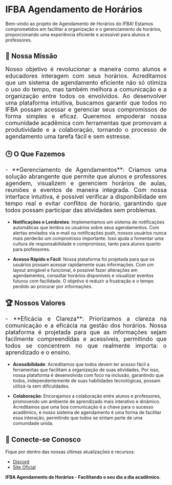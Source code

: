 # IFBA Agendamento de Horários

Bem-vindo ao projeto de Agendamento de Horários do IFBA! Estamos comprometidos em facilitar a organização e o gerenciamento de horários, proporcionando uma experiência eficiente e acessível para alunos e professores.

## 🌟 Nossa Missão  
<p style="font-size: 18px; text-align: justify;">  
Nosso objetivo é revolucionar a maneira como alunos e educadores interagem com seus horários. Acreditamos que um sistema de agendamento eficiente não só otimiza o uso do tempo, mas também melhora a comunicação e a organização entre todos os envolvidos. Ao desenvolver uma plataforma intuitiva, buscamos garantir que todos no IFBA possam acessar e gerenciar seus compromissos de forma simples e eficaz. Queremos empoderar nossa comunidade acadêmica com ferramentas que promovam a produtividade e a colaboração, tornando o processo de agendamento uma tarefa fácil e sem estresse.
</p>

## 🕒 O Que Fazemos  
<p style='font-size: 18px; text-align: justify;'>
- **Gerenciamento de Agendamentos**: Criamos uma solução abrangente que permite que alunos e professores agendem, visualizem e gerenciem horários de aulas, reuniões e eventos de maneira integrada. Com nossa interface intuitiva, é possível verificar a disponibilidade em tempo real e evitar conflitos de horário, garantindo que todos possam participar das atividades sem problemas.

- **Notificações e Lembretes**: Implementamos um sistema de notificações automáticas que lembra os usuários sobre seus agendamentos. Com alertas enviados via e-mail ou notificações push, nossos usuários nunca mais perderão um compromisso importante. Isso ajuda a fomentar uma cultura de responsabilidade e compromisso, tanto para alunos quanto para professores.

- **Acesso Rápido e Fácil**: Nossa plataforma foi projetada para que os usuários possam acessar rapidamente suas informações. Com um layout amigável e funcional, é possível fazer alterações em agendamentos, consultar horários disponíveis e visualizar eventos futuros com facilidade. O objetivo é reduzir a frustração e o tempo perdido ao procurar por informações.
</p>

## 🏆 Nossos Valores  
<p style="font-size: 18px; text-align: justify;">  
- **Eficácia e Clareza**: Priorizamos a clareza na comunicação e a eficácia na gestão dos horários. Nossa plataforma é projetada para que as informações sejam facilmente compreendidas e acessíveis, permitindo que todos se concentrem no que realmente importa: o aprendizado e o ensino.

- **Acessibilidade**: Acreditamos que todos devem ter acesso fácil a ferramentas que facilitam a organização de suas atividades. Por isso, nossa plataforma é desenvolvida com foco na inclusão, garantindo que todos, independentemente de suas habilidades tecnológicas, possam utilizá-la sem dificuldades.

- **Colaboração**: Encorajamos a colaboração entre alunos e professores, promovendo um ambiente de aprendizado mais interativo e dinâmico. Acreditamos que uma boa comunicação é a chave para o sucesso acadêmico, e nosso sistema de agendamento é uma forma de facilitar essa interação, permitindo que todos se sintam parte de uma comunidade unida.
</p>

## 🔗 Conecte-se Conosco  
Fique por dentro das nossas últimas atualizações e recursos:

- [Discord](#)  
- [Site Oficial](#)  

**IFBA Agendamento de Horários - Facilitando o seu dia a dia acadêmico.**
